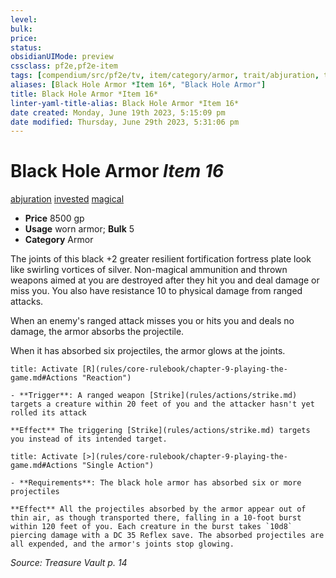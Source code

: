 ```yaml
---
level:
bulk:
price:
status:
obsidianUIMode: preview
cssclass: pf2e,pf2e-item
tags: [compendium/src/pf2e/tv, item/category/armor, trait/abjuration, trait/invested, trait/magical]
aliases: [Black Hole Armor *Item 16*, "Black Hole Armor"]
title: Black Hole Armor *Item 16*
linter-yaml-title-alias: Black Hole Armor *Item 16*
date created: Monday, June 19th 2023, 5:15:09 pm
date modified: Thursday, June 29th 2023, 5:31:06 pm
---
```


# Black Hole Armor *Item 16*

[abjuration](rules/traits/abjuration.md) [invested](rules/traits/invested.md) [magical](rules/traits/magical.md)  

- **Price** 8500 gp
- **Usage** worn armor; **Bulk** 5
- **Category** Armor

The joints of this black +2 greater resilient fortification fortress plate look like swirling vortices of silver. Non-magical ammunition and thrown weapons aimed at you are destroyed after they hit you and deal damage or miss you. You also have resistance 10 to physical damage from ranged attacks.

When an enemy's ranged attack misses you or hits you and deals no damage, the armor absorbs the projectile.

When it has absorbed six projectiles, the armor glows at the joints.

```ad-embed-ability
title: Activate [R](rules/core-rulebook/chapter-9-playing-the-game.md#Actions "Reaction")

- **Trigger**: A ranged weapon [Strike](rules/actions/strike.md) targets a creature within 20 feet of you and the attacker hasn't yet rolled its attack

**Effect** The triggering [Strike](rules/actions/strike.md) targets you instead of its intended target.
```

```ad-embed-ability
title: Activate [>](rules/core-rulebook/chapter-9-playing-the-game.md#Actions "Single Action")

- **Requirements**: The black hole armor has absorbed six or more projectiles

**Effect** All the projectiles absorbed by the armor appear out of thin air, as though transported there, falling in a 10-foot burst within 120 feet of you. Each creature in the burst takes `10d8` piercing damage with a DC 35 Reflex save. The absorbed projectiles are all expended, and the armor's joints stop glowing.
```

*Source: Treasure Vault p. 14*

